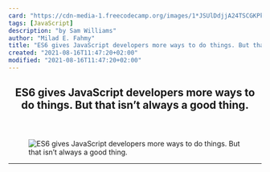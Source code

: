 ```yaml
---
card: "https://cdn-media-1.freecodecamp.org/images/1*JSUlDdjjA24TSCGKPkLm_w.jpeg"
tags: [JavaScript]
description: "by Sam Williams"
author: "Milad E. Fahmy"
title: "ES6 gives JavaScript developers more ways to do things. But that isn’t always a good thing."
created: "2021-08-16T11:47:20+02:00"
modified: "2021-08-16T11:47:20+02:00"
---
```

<div class="site-wrapper">
<main id="site-main" class="site-main outer">
<div class="inner">
<article class="post-full post tag-javascript tag-es6 tag-software-development tag-technology tag-web-development ">
<header class="post-full-header">
<h1 class="post-full-title">ES6 gives JavaScript developers more ways to do things. But that isn’t always a good thing.</h1>
</header>
<figure class="post-full-image">
<picture>
<source media="(max-width: 700px)" sizes="1px" srcset="data:image/gif;base64,R0lGODlhAQABAIAAAAAAAP///yH5BAEAAAAALAAAAAABAAEAAAIBRAA7 1w">
<source media="(min-width: 701px)" sizes="(max-width: 800px) 400px,
(max-width: 1170px) 700px,
1400px" srcset="https://cdn-media-1.freecodecamp.org/images/1*JSUlDdjjA24TSCGKPkLm_w.jpeg 300w,
https://cdn-media-1.freecodecamp.org/images/1*JSUlDdjjA24TSCGKPkLm_w.jpeg 600w,
https://cdn-media-1.freecodecamp.org/images/1*JSUlDdjjA24TSCGKPkLm_w.jpeg 1000w,
https://cdn-media-1.freecodecamp.org/images/1*JSUlDdjjA24TSCGKPkLm_w.jpeg 2000w">
<img onerror="this.style.display='none'" src="https://cdn-media-1.freecodecamp.org/images/1*JSUlDdjjA24TSCGKPkLm_w.jpeg" alt="ES6 gives JavaScript developers more ways to do things. But that isn’t always a good thing.">
</picture>
</figure>
<section class="post-full-content">
<div class="post-content medium-migrated-article">
</div>
<hr>
</section>
</article>
</div>
</main>
</div>
<!-- Google Tag Manager (noscript) -->
<!-- End Google Tag Manager (noscript) -->
